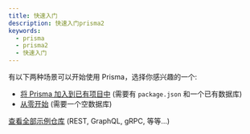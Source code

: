 ```yaml
---
title: 快速入门
description: 快速入门prisma2
keywords:
  - prisma
  - prisma2
  - 快速入门
---
```


有以下两种场景可以开始使用 Prisma，选择你感兴趣的一个:

- [将 Prisma 加入到已有项目中](./quickstart-existing-project.md) (需要有 `package.json` 和一个已有数据库)
- [从零开始](./start-from-scratch-with-empty-db/README.md) (需要一个空数据库)

[查看全部示例仓库](https://github.com/prisma/prisma-examples/) (REST, GraphQL, gRPC, 等等...)
